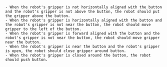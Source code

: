 
    - When the robot's gripper is not horizontally aligned with the button and the robot's gripper is not above the button, the robot should put the gripper above the button.
    - When the robot's gripper is horizontally aligned with the button and the robot's gripper is not near the button, the robot should move gripper to the left of the button.
    - When the robot's gripper is forward aligned with the button and the robot's gripper is not near the button, the robot should move gripper near the button.
    - When the robot's gripper is near the button and the robot's gripper is open, the robot should close gripper around button.
    - When the robot's gripper is closed around the button, the robot should push button.